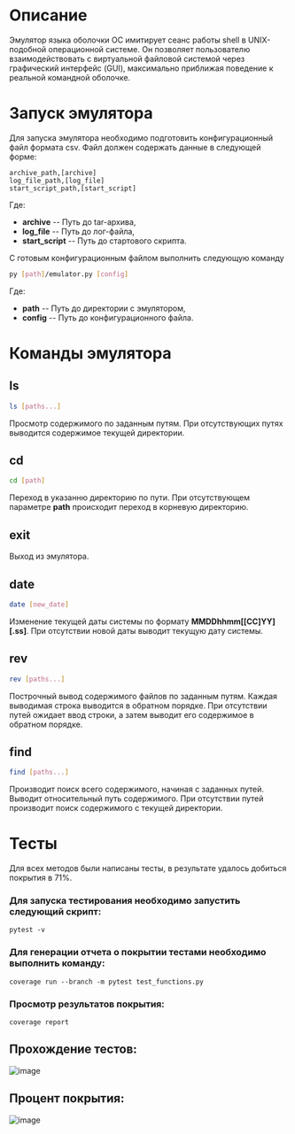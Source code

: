 # Описание
Эмулятор языка оболочки ОС имитирует сеанс работы shell в UNIX-подобной операционной системе. 
Он позволяет пользователю взаимодействовать с виртуальной файловой системой через графический 
интерфейс (GUI), максимально приближая поведение к реальной командной оболочке.

# Запуск эмулятора

Для запуска эмулятора необходимо подготовить конфигурационный файл формата csv.
Файл должен содержать данные в следующей форме:
```csv
archive_path,[archive]
log_file_path,[log_file]
start_script_path,[start_script]
```

Где:
- **archive** -- Путь до tar-архива,
- **log_file** -- Путь до лог-файла,
- **start_script** -- Путь до стартового скрипта.

С готовым конфигурационным файлом выполнить следующую команду
```bash
py [path]/emulator.py [config]
```

Где:

- **path** -- Путь до директории с эмулятором,
- **config** -- Путь до конфигурационного файла.

# Команды эмулятора

## ls

```bash
ls [paths...]
```

Просмотр содержимого по заданным путям. При отсутствующих путях выводится содержимое текущей директории.

## cd

```bash
cd [path]
```

Переход в указанню директорию по пути. При отсутствующем параметре **path** происходит переход в корневую директорию.

## exit

Выход из эмулятора.

## date

```bash
date [new_date]
```

Изменение текущей даты системы по формату **MMDDhhmm[[CC]YY][.ss]**. При отсутствии новой даты выводит текущую дату системы.

## rev

```bash
rev [paths...]
```

Построчный вывод содержимого файлов по заданным путям. Каждая выводимая строка выводится в обратном порядке. При отсутствии путей ожидает ввод строки, а затем выводит его содержимое в обратном порядке.

## find

```bash
find [paths...]
```

Производит поиск всего содержимого, начиная с заданных путей. Выводит относительный путь содержимого. При отсутствии путей производит поиск содержимого с текущей директории.

# Тесты

Для всех методов были написаны тесты, в результате удалось добиться покрытия в 71%.

### Для запуска тестирования необходимо запустить следующий скрипт:

```shell
pytest -v
```

### Для генерации отчета о покрытии тестами необходимо выполнить команду:

```shell
coverage run --branch -m pytest test_functions.py
```

### Просмотр результатов покрытия:

```shell
coverage report
```

## Прохождение тестов:
![image](https://github.com/user-attachments/assets/9ccb91c4-ea81-4c5c-b6aa-2efed10647b0)

## Процент покрытия:
![image](https://github.com/user-attachments/assets/6a6424fe-8f9f-4b42-85d9-a260cfe20da6)
